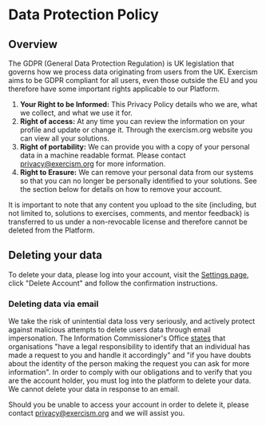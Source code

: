 # Data Protection Policy

## Overview

The GDPR (General Data Protection Regulation) is UK legislation that governs how we process data originating from users from the UK.
Exercism aims to be GDPR compliant for all users, even those outside the EU and you therefore have some important rights applicable to our Platform.

1. **Your Right to be Informed:**
   This Privacy Policy details who we are, what we collect, and what we use it for.
2. **Right of access:**
   At any time you can review the information on your profile and update or change it.
   Through the exercism.org website you can view all your solutions.
3. **Right of portability:**
   We can provide you with a copy of your personal data in a machine readable format.
   Please contact privacy@exercism.org for more information.
4. **Right to Erasure:**
   We can remove your personal data from our systems so that you can no longer be personally identified to your solutions.
   See the section below for details on how to remove your account.

It is important to note that any content you upload to the site (including, but not limited to, solutions to exercises, comments, and mentor feedback) is transferred to us under a non-revocable license and therefore cannot be deleted from the Platform.

## Deleting your data

To delete your data, please log into your account, visit the [Settings page](https://exercism.org/settings), click "Delete Account" and follow the confirmation instructions.

### Deleting data via email

We take the risk of unintential data loss very seriously, and actively protect against malicious attempts to delete users data through email impersonation.
The Information Commissioner's Office [states](https://ico.org.uk/for-organisations/guide-to-data-protection/guide-to-the-general-data-protection-regulation-gdpr/individual-rights/right-to-erasure/) that organisations "have a legal responsibility to identify that an individual has made a request to you and handle it accordingly" and "if you have doubts about the identity of the person making the request you can ask for more information".
In order to comply with our obligations and to verify that you are the account holder, you must log into the platform to delete your data.
We cannot delete your data in response to an email.

Should you be unable to access your account in order to delete it, please contact privacy@exercism.org and we will assist you.
